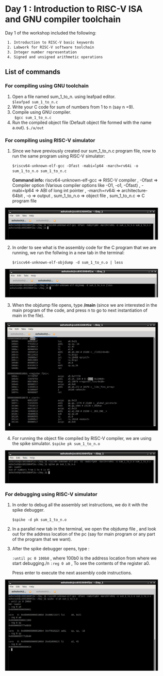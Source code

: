 # Day 1 : Introduction to RISC-V ISA and GNU compiler toolchain

Day 1 of the workshop included the following:
     
     1. Introduction to RISC-V basic keywords
     2. Labwork for RISC-V software toolchain
     3. Integer number representation
     4. Signed and unsigned arithmetic operations
     
    
## List of commands
### For compiling using GNU toolchain

1. Open a file named sum_1_to_n. using leafpad editor.  
     `$leafpad sum_1_to_n.c`   
2. Write your C code for sum of numbers from 1 to  n (say n =9).
3. Compile using GNU compiler.   
    ` $gcc sum_1_to_n.c`   
4. Run the compiled object file (Default object file formed with the name a.out).
     `$./a/out`


### For compiling using RISC-V simulator

1. Since we have previously created our sum_1_to_n.c program file, now to run the same program using RISC-V simulator:

   `$riscv64-unknown-elf-gcc -Ofast -mabi=lp64 -march=rv64i -o sum_1_to_n.o sum_1_to_n.c`
   
    **Command info:** riscv64-unknown-elf-gcc => RISC-V compiler  , -Ofast => Compiler option (Various compiler options like -O1, -o1, -Ofast)  , -mabi=lp64 => ABI of long int pointer  , -march=rv64i => architecture-64bit , -o => output ,  sum_1_to_n.o => object file , sum_1_to_n.c => C program file
    
![](Command_Snaps/riscv_gcc_Ofast_command.JPG)    
    
2. In order to see what is the assembly code for the C program that we are running, we run the follwing in a new tab in the terminal:

   `$riscv64-unknown-elf-objdump -d sum_1_to_n.o | less`
   
![](Command_Snaps/objdump_command.JPG)

3. When the objdump file opens, type **/main** (since we are interested in the main program of the code, and press n to go to next instantiation of main in the file).

![](Output_Snaps/objdump_main_using_Ofast.JPG)

4. For running the object file compiled by RISC-V compiler, we are using the spike simulator.
   `$spike pk sum_1_to_n.o`
   
![](Command_Snaps/spike_command.JPG)


### For debugging using RISC-V simulator

1. In order to debug all the assembly set instructions, we do it with the spike debugger. 

   `$spike -d pk sum_1_to_n.o`
   
2. In a parallel new tab in the terminal, we open the objdump file , and look out for the address location of the pc (say for main program or any part of the program that we want).

3. After the spike debugger opens, type :

   `:until pc 0 100b0` , where 100b0 is the address location from where we start debugging./n
   `:reg 0 a0`  , To see the contents of the register a0.
   
   Press enter to execute the next assembly code instructions.
   
![](Output_Snaps/spike_debugging_sum_of_n.JPG)
   
   
